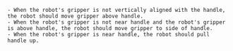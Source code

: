 
    - When the robot's gripper is not vertically aligned with the handle, the robot should move gripper above handle.
    - When the robot's gripper is not near handle and the robot's gripper is above handle, the robot should move gripper to side of handle.
    - When the robot's gripper is near handle, the robot should pull handle up.